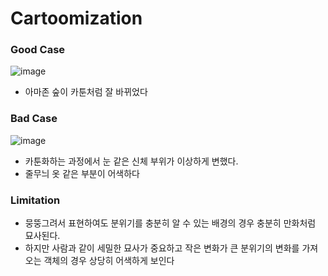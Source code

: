 # Cartoomization

### Good Case
![image](https://github.com/andrew0416/Cartoonization/assets/5708754/37d4b325-760d-4f7d-adc4-bad6a6db963e)
<br>
- 아마존 숲이 카툰처럼 잘 바뀌었다
### Bad Case
![image](https://github.com/andrew0416/Cartoonization/assets/5708754/8057cb00-bf33-47d0-abe1-03c52a46a64a)
<br> 
- 카툰화하는 과정에서 눈 같은 신체 부위가 이상하게 변했다.
- 줄무늬 옷 같은 부분이 어색하다
### Limitation
- 뭉뚱그려서 표현하여도 분위기를 충분히 알 수 있는 배경의 경우 충분히 만화처럼 묘사된다.
- 하지만 사람과 같이 세밀한 묘사가 중요하고 작은 변화가 큰 분위기의 변화를 가져오는 객체의 경우 상당히 어색하게 보인다
